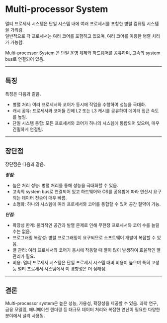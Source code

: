 # Multi-processor System

멀티 프로세서 시스템은 단일 시스템 내에 여러 프로세서를 포함한 병렬 컴퓨팅 시스템을 가리킴.  
일반적으로 각 프로세서는 여러 코어를 포함하고 있으며, 여러 코어를 이용한 병렬 처리가 가능함.

Multi-processor System 은 단일 운영 체제와 하드웨어를 공유하며, 고속의 system bus로 연결되어 있음.

---

## 특징

특징은 다음과 같음.

* 병렬 처리: 여러 프로세서와 코어가 동시에 작업을 수행하여 성능을 극대화.
* 캐시 공유: 프로세서와 코어들 간에 L2 또는 L3 캐시를 공유하여 데이터 접근 속도를 높임.
* 단일 시스템 통합: 모든 프로세서와 코어가 하나의 시스템에 통합되어 있으며, 매우 긴밀하게 연결됨.

---

## 장단점

장단점은 다음과 같음.

***장점:***

* 높은 처리 성능: 병렬 처리를 통해 성능을 극대화할 수 있음.
* 고속의 system bus로 연결되어 있고 하드웨어와 OS를 공유함에 따라 연산시 요구되는 데이터 전송이 매우 빠름.
* 소형화: 하나의 시스템에 여러 프로세서와 코어를 통합할 수 있어 공간 절약이 가능.

***단점:***

* 확장성 한계: 물리적인 공간과 발열 문제로 인해 무한정 프로세서와 코어 수를 늘릴 수는 없음.
* 프로그래밍 복잡성: 병렬 프로그래밍이 요구되므로 소프트웨어 개발이 복잡할 수 있음.
* 열 관리: 여러 프로세서와 코어가 동시에 작동할 때 열이 많이 발생하여 효율적인 열 관리가 필요.
* 비용: 멀티 프로세서 시스템은 단일 프로세서 시스템 대비 비용이 높으며 특히 고성능 멀티 프로세서 시스템에서 이 경향성은 더 심해짐.

---

## 결론

Multi-processor system은 높은 성능, 가용성, 확장성을 제공할 수 있음.
과학 연구, 금융 모델링, 애니메이션 렌더링 등 대규모 데이터 처리와 복잡한 연산이 필요한 다양한 분야에서 널리 사용됨.